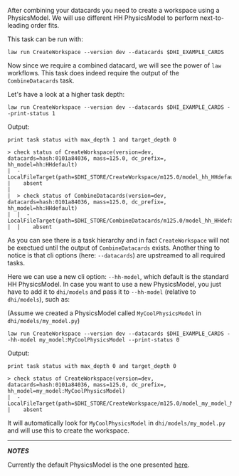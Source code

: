 After combining your datacards you need to create a workspace using a PhysicsModel. We will use different HH PhysicsModel to perform next-to-leading order fits.

This task can be run with:

```shell
law run CreateWorkspace --version dev --datacards $DHI_EXAMPLE_CARDS
```

Now since we require a combined datacard, we will see the power of `law` workflows.
This task does indeed require the output of the `CombineDatacards` task.

Let's have a look at a higher task depth:
```shell
law run CreateWorkspace --version dev --datacards $DHI_EXAMPLE_CARDS --print-status 1
```
Output:
```shell
print task status with max_depth 1 and target_depth 0

> check status of CreateWorkspace(version=dev, datacards=hash:0101a84036, mass=125.0, dc_prefix=, hh_model=hh:HHdefault)
|  - LocalFileTarget(path=$DHI_STORE/CreateWorkspace/m125.0/model_hh_HHdefault/dev/workspace.root)
|    absent
|
|  > check status of CombineDatacards(version=dev, datacards=hash:0101a84036, mass=125.0, dc_prefix=, hh_model=hh:HHdefault)
|  |  - LocalFileTarget(path=$DHI_STORE/CombineDatacards/m125.0/model_hh_HHdefault/dev/datacard.txt)
|  |    absent
```

As you can see there is a task hierarchy and in fact `CreateWorkspace` will not be exectued until the output of `CombineDatacards` exists.
Another thing to notice is that cli options (here: `--datacards`) are upstreamed to all required tasks.

Here we can use a new cli option: `--hh-model`, which default is the standard HH PhysicsModel.
In case you want to use a new PhysicsModel, you just have to add it to `dhi/models` and pass it to `--hh-model` (relative to `dhi/models`), such as:

(Assume we created a PhysicsModel called `MyCoolPhysicsModel` in `dhi/models/my_model.py`)
```shell
law run CreateWorkspace --version dev --datacards $DHI_EXAMPLE_CARDS --hh-model my_model:MyCoolPhysicsModel --print-status 0
```

Output:

```shell
print task status with max_depth 0 and target_depth 0

> check status of CreateWorkspace(version=dev, datacards=hash:0101a84036, mass=125.0, dc_prefix=, hh_model=my_model:MyCoolPhysicsModel)
|  - LocalFileTarget(path=$DHI_STORE/CreateWorkspace/m125.0/model_my_model_MyCoolPhysicsModel/dev/workspace.root)
|    absent
```

It will automatically look for `MyCoolPhysicsModel` in `dhi/models/my_model.py` and will use this to create the workspace.

---
**_NOTES_**

Currently the default PhysicsModel is the one presented [here](https://indico.cern.ch/event/885273/contributions/3812533/attachments/2016615/3370728/HH_combine_model_7Apr2018.pdf).
